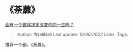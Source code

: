 # 《荼蘼》
[会有一个错误决定改变你的一生吗？](https://www.zhihu.com/question/536192352/answer/2522057021)

> Author: #NellNell 
> Last update: *10/06/2022* 
> Links: 
> Tags: 

推荐一个剧，《荼蘼》。